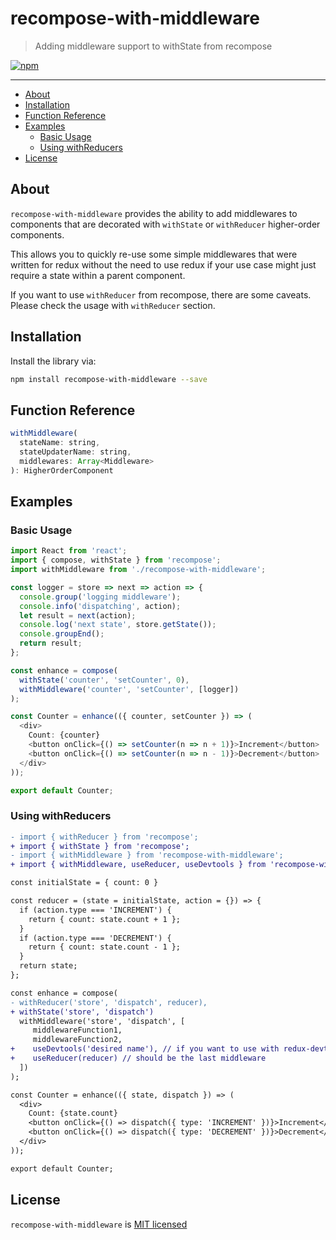 # recompose-with-middleware

> Adding middleware support to withState from recompose

[![npm][npm-badge]][npm-link]

---

<!-- TOC depthFrom:2 -->

- [About](#about)
- [Installation](#installation)
- [Function Reference](#function-reference)
- [Examples](#examples)
  - [Basic Usage](#basic-usage)
  - [Using withReducers](#using-withreducers)
- [License](#license)

<!-- /TOC -->

## About

`recompose-with-middleware` provides the ability to add middlewares to components
that are decorated with `withState` or `withReducer` higher-order components.

This allows you to quickly re-use some simple middlewares that were written for redux
without the need to use redux if your use case might just require a state within a
parent component.

If you want to use `withReducer` from recompose, there are some caveats.
Please check the usage with `withReducer` section.

## Installation

Install the library via:

```bash
npm install recompose-with-middleware --save
```

## Function Reference

```js
withMiddleware(
  stateName: string,
  stateUpdaterName: string,
  middlewares: Array<Middleware>
): HigherOrderComponent
```

## Examples

### Basic Usage

```js
import React from 'react';
import { compose, withState } from 'recompose';
import withMiddleware from './recompose-with-middleware';

const logger = store => next => action => {
  console.group('logging middleware');
  console.info('dispatching', action);
  let result = next(action);
  console.log('next state', store.getState());
  console.groupEnd();
  return result;
};

const enhance = compose(
  withState('counter', 'setCounter', 0),
  withMiddleware('counter', 'setCounter', [logger])
);

const Counter = enhance(({ counter, setCounter }) => (
  <div>
    Count: {counter}
    <button onClick={() => setCounter(n => n + 1)}>Increment</button>
    <button onClick={() => setCounter(n => n - 1)}>Decrement</button>
  </div>
));

export default Counter;
```

### Using withReducers

```diff
- import { withReducer } from 'recompose';
+ import { withState } from 'recompose';
- import { withMiddleware } from 'recompose-with-middleware';
+ import { withMiddleware, useReducer, useDevtools } from 'recompose-with-middleware';

const initialState = { count: 0 }

const reducer = (state = initialState, action = {}) => {
  if (action.type === 'INCREMENT') {
    return { count: state.count + 1 };
  }
  if (action.type === 'DECREMENT') {
    return { count: state.count - 1 };
  }
  return state;
};

const enhance = compose(
- withReducer('store', 'dispatch', reducer),
+ withState('store', 'dispatch')
  withMiddleware('store', 'dispatch', [
     middlewareFunction1,
     middlewareFunction2,
+    useDevtools('desired name'), // if you want to use with redux-devtools-extension
+    useReducer(reducer) // should be the last middleware
  ])
);

const Counter = enhance(({ state, dispatch }) => (
  <div>
    Count: {state.count}
    <button onClick={() => dispatch({ type: 'INCREMENT' })}>Increment</button>
    <button onClick={() => dispatch({ type: 'DECREMENT' })}>Decrement</button>
  </div>
));

export default Counter;
```

## License

`recompose-with-middleware` is [MIT licensed](./LICENSE)


[npm-badge]: https://img.shields.io/npm/v/recompose-with-middleware.svg?style=flat-square
[npm-link]: https://www.npmjs.com/package/recompose-with-middleware
